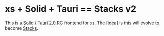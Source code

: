 # xs + Solid + Tauri == Stacks v2

This is a [Solid](https://www.solidjs.com) / [Tauri 2.0
RC](https://v2.tauri.app/blog/tauri-2-0-0-release-candidate/) frontend for
[`xs`](https://github.com/cablehead/xs). The [idea] is this will evolve to
become [Stacks](https://stacks.cross.stream).

